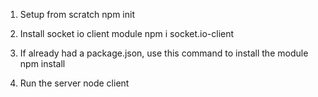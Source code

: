 1. Setup from scratch
npm init

2. Install socket io client module
npm i socket.io-client

3. If already had a package.json, use this command to install the module
npm install

4. Run the server
node client
